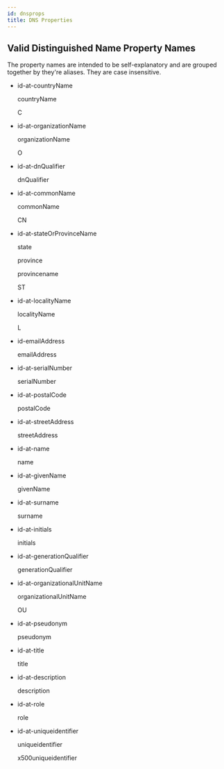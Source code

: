 ```yaml
---
id: dnsprops
title: DNS Properties
---
```


## Valid Distinguished Name Property Names
The property names are intended to be self-explanatory and are grouped together by they're aliases. They are case insensitive.

- id-at-countryName

  countryName

  C
- id-at-organizationName

  organizationName

  O
- id-at-dnQualifier

  dnQualifier
- id-at-commonName

  commonName

  CN
- id-at-stateOrProvinceName

  state

  province

  provincename

  ST
- id-at-localityName

  localityName

  L
- id-emailAddress

  emailAddress
- id-at-serialNumber

  serialNumber
- id-at-postalCode

  postalCode
- id-at-streetAddress

  streetAddress
- id-at-name

  name
- id-at-givenName

  givenName
- id-at-surname

  surname
- id-at-initials

  initials
- id-at-generationQualifier

  generationQualifier
- id-at-organizationalUnitName

  organizationalUnitName

  OU
- id-at-pseudonym

  pseudonym
- id-at-title

  title
- id-at-description

  description
- id-at-role

  role
- id-at-uniqueidentifier

  uniqueidentifier

  x500uniqueidentifier
